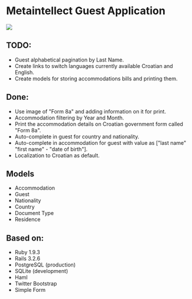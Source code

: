 # Metaintellect Guest Application

![](https://github.com/xajler/mi-guest/raw/master/doc/miguest.png)

## TODO:
* Guest alphabetical pagination by Last Name.
* Create links to switch languages currently available Croatian and English.
* Create models for storing accommodations bills and printing them.

## Done:
* Use image of "Form 8a" and adding information on it for print.
* Accommodation filtering by Year and Month.
* Print the accommodation details on Croatian government form called "Form 8a".
* Auto-complete in guest for country and nationality.
* Auto-complete in accommodation for guest with value as ["last name" "first name" - "date of birth"].
* Localization to Croatian as default.

## Models
* Accommodation
* Guest
* Nationality
* Country
* Document Type
* Residence

## Based on:
* Ruby 1.9.3
* Rails 3.2.6
* PostgreSQL (production)
* SQLite (development)
* Haml
* Twitter Bootstrap
* Simple Form
